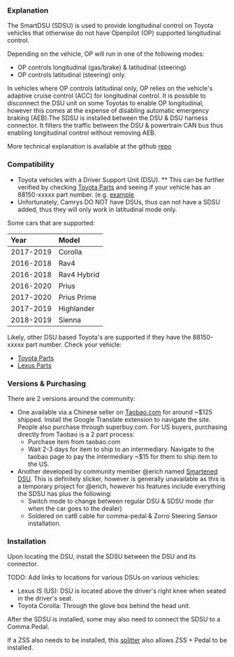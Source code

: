 ### Explanation
The SmartDSU (SDSU) is used to provide longitudinal control on Toyota vehicles that otherwise do not have Openpilot (OP) supported longitudinal control.

Depending on the vehicle, OP will run in one of the following modes:

* OP controls longitudinal (gas/brake) & latitudinal (steering)
* OP controls latitudinal (steering) only.

In vehicles where OP controls latitudinal only, OP relies on the vehicle's adaptive cruise control (ACC) for longitudinal control.  It is possible to disconnect the DSU unit on some Toyotas to enable OP longitudinal, however this comes at the expense of disabling automatic emergency braking (AEB).The SDSU is installed between the DSU & DSU harness connector.  It filters the traffic between the DSU & powertrain CAN bus thus enabling longitudinal control without removing AEB.

More technical explanation is available at the github [repo](https://github.com/wocsor/panda/tree/smart_dsu)

### Compatibility

* Toyota vehicles with a Driver Support Unit (DSU).
** This can be further verified by checking [Toyota Parts](https://parts.toyota.com/) and seeing if your vehicle has an 88150-xxxxx part number. (e.g. [example](https://parts.toyota.com/p/Toyota__/COMPUTER-ASSEMBLY---DRIVING-SUPPORT/66837622/8815047110.html)
* Unfortunately, Camrys DO NOT have DSUs, thus can not have a SDSU added, thus they will only work in latitudinal mode only.

Some cars that are supported:

|   Year   |   Model   |
|:----     |   :----   |
|2017-2019 |Corolla    |
|2016-2018 |Rav4       |
|2016-2018 |Rav4 Hybrid|
|2016-2020 |Prius      |
|2017-2020 |Prius Prime|
|2017-2019 |Highlander |
|2018-2019 |Sienna     |

Likely, other DSU based Toyota's are supported if they have the 88150-xxxxx part number.  Check your vehicle:

* [Toyota Parts](https://parts.toyota.com)
* [Lexus Parts](https://parts.lexus.com)

### Versions & Purchasing
There are 2 versions around the community:

* One available via a Chinese seller on [Taobao.com](https://item.taobao.com/item.htm?spm=a312a.7700824.w4004-21830160926.16.4f167c33SU8Tfg&id=624782255202) for around ~$125 shipped.  Install the Google Translate extension to navigate the site.  People also purchase through superbuy.com.  For US buyers, purchasing directly from Taobao is a 2 part process:
  * Purchase item from taobao.com
  * Wait 2-3 days for item to ship to an intermediary.  Navigate to the taobao page to pay the intermediary ~$15 for them to ship item to the US.
* Another developed by community member @erich named [Smartened DSU](https://discord.com/channels/469524606043160576/532179801474203649/687669433145229385).  This is definitely slicker, however is generally unavailable as this is a temporary project for @erich, however his features include everything the SDSU has plus the following:
  * Switch mode to change between regular DSU & SDSU mode (for when the car goes to the dealer)
  * Soldered on cat6 cable for comma-pedal & Zorro Steering Sensor installation.

### Installation

Upon locating the DSU, install the SDSU between the DSU and its connector.

TODO: Add links to locations for various DSUs on various vehicles:

* Lexus IS (US): DSU is located above the driver's right knee when seated in the driver's seat. 
* Toyota Corolla: Through the glove box behind the head unit.

After the SDSU is installed, some may also need to connect the SDSU to a Comma Pedal.

If a ZSS also needs to be installed, this [splitter](https://www.amazon.com/gp/product/B07NYWKJS9) also allows ZSS + Pedal to be installed.